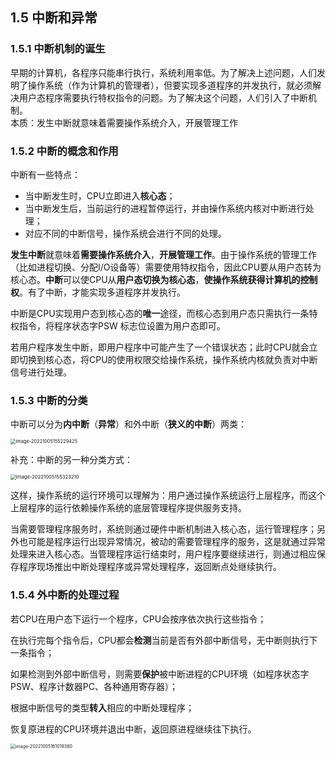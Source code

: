 
## 1.5 中断和异常

### 1.5.1 中断机制的诞生

早期的计算机，各程序只能串行执行，系统利用率低。为了解决上述问题，人们发明了操作系统（作为计算机的管理者），但要实现多道程序的并发执行，就必须解决用户态程序需要执行特权指令的问题。为了解决这个问题，人们引入了中断机制。  
本质：发生中断就意味着需要操作系统介入，开展管理工作
### 1.5.2 中断的概念和作用

中断有一些特点：

+ 当中断发生时，CPU立即进入**核心态**；
+ 当中断发生后，当前运行的进程暂停运行，并由操作系统内核对中断进行处理；
+ 对应不同的中断信号，操作系统会进行不同的处理。

**发生中断**就意味着**需要操作系统介入**，**开展管理工作**。由于操作系统的管理工作（比如进程切换、分配I/O设备等）需要使用特权指令，因此CPU要从用户态转为核心态。**中断**可以使CPU从**用户态切换为核心态**，**使操作系统获得计算机的控制权**。有了中断，才能实现多道程序并发执行。

中断是CPU实现用户态到核心态的**唯一**途径，而核心态到用户态只需执行一条特权指令，将程序状态字PSW 标志位设置为用户态即可。

若用户程序发生中断，即用户程序中可能产生了一个错误状态；此时CPU就会立即切换到核心态，将CPU的使用权限交给操作系统，操作系统内核就负责对中断信号进行处理。

### 1.5.3 中断的分类

中断可以分为**内中断**（**异常**）和外中断（**狭义的中断**）两类：

<img src="https://images.drshw.tech/images/notes/image-20221005155229425.png" alt="image-20221005155229425" style="zoom:53%;" />

补充：中断的另一种分类方式：

<img src="https://images.drshw.tech/images/notes/image-20221005155323210.png" alt="image-20221005155323210" style="zoom:55%;" />

这样，操作系统的运行环境可以理解为：用户通过操作系统运行上层程序，而这个上层程序的运行依赖操作系统的底层管理程序提供服务支持。

当需要管理程序服务时，系统则通过硬件中断机制进入核心态，运行管理程序；另外也可能是程序运行出现异常情况，被动的需要管理程序的服务，这是就通过异常处理来进入核心态。当管理程序运行结束时，用户程序要继续进行，则通过相应保存程序现场推出中断处理程序或异常处理程序，返回断点处继续执行。

### 1.5.4 外中断的处理过程

若CPU在用户态下运行一个程序，CPU会按序依次执行这些指令；

在执行完每个指令后，CPU都会**检测**当前是否有外部中断信号，无中断则执行下一条指令；

如果检测到外部中断信号，则需要**保护**被中断进程的CPU环境（如程序状态字PSW、程序计数器PC、各种通用寄存器）；

根据中断信号的类型**转入**相应的中断处理程序；

恢复原进程的CPU环境并退出中断，返回原进程继续往下执行。

<img src="https://images.drshw.tech/images/notes/image-20221005161019380.png" alt="image-20221005161019380" style="zoom:50%;" />